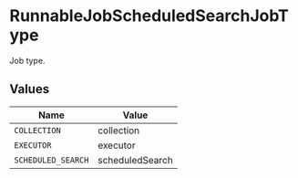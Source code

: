 # RunnableJobScheduledSearchJobType

Job type.


## Values

| Name               | Value              |
| ------------------ | ------------------ |
| `COLLECTION`       | collection         |
| `EXECUTOR`         | executor           |
| `SCHEDULED_SEARCH` | scheduledSearch    |